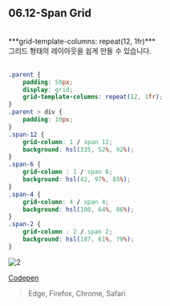 
## 06.12-Span Grid
<br>
***grid-template-columns: repeat(12, 1fr)*** <br>
그리드 형태의 레이아웃을 쉽게 만들 수 있습니다.
<br><br>

```css
.parent {
	padding: 50px;
	display: grid;
	grid-template-columns: repeat(12, 1fr);
}
.parent > div {
	padding: 10px;
}
.span-12 {
	grid-column: 1 / span 12;
	background: hsl(335, 52%, 92%);
}
.span-6 {
	grid-column : 1 / span 6;
	background: hsl(42, 97%, 85%);
}
.span-4 {
	grid-column: 4 / span 4;
	background: hsl(100, 64%, 86%);
}
.span-2 {
	grid-column : 2 / span 2;
	background: hsl(187, 61%, 79%);
}
```

![2](https://user-images.githubusercontent.com/7742074/138894982-88a33c3a-ec45-461d-a406-3c4fd4f18547.JPG)

[Codepen](https://codepen.io/yonghap/pen/mdMmVxB)

> Edge, Firefox, Chrome, Safari
